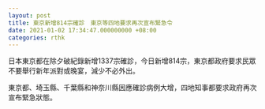 ```yaml
---
layout: post
title: 東京新增814宗確診　東京等四地要求再次宣布緊急令
date: 2021-01-02 17:34:47.000000000 +08:00
categories: rthk
---
```


日本東京都在除夕破紀錄新增1337宗確診，今日新增814宗，東京都政府要求民眾不要舉行新年派對或晚宴，減少不必外出。

東京都、埼玉縣、千葉縣和神奈川縣因應確診病例大增，四地知事都要求政府再次宣布緊急狀態。
